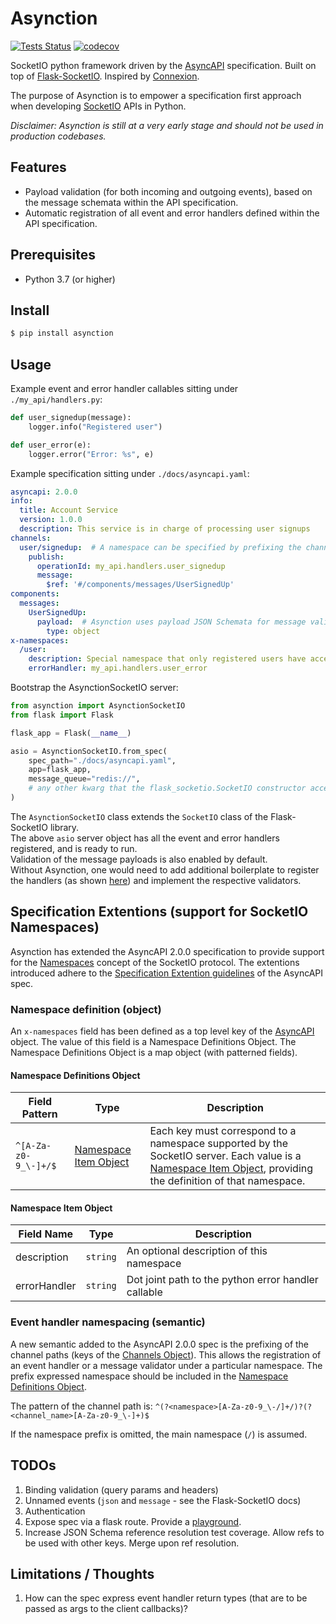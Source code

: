 # Asynction
[![Tests Status](https://github.com/dedoussis/asynction/workflows/tests/badge.svg)](https://github.com/dedoussis/asynction/actions?query=workflow%3Atests) [![codecov](https://codecov.io/gh/dedoussis/asynction/branch/main/graph/badge.svg?token=3720QP2994)](https://codecov.io/gh/dedoussis/asynction)

SocketIO python framework driven by the [AsyncAPI](https://www.asyncapi.com/) specification. Built on top of [Flask-SocketIO](https://github.com/miguelgrinberg/Flask-SocketIO). Inspired by [Connexion](https://github.com/zalando/connexion).

The purpose of Asynction is to empower a specification first approach when developing [SocketIO](https://socket.io/) APIs in Python.

*Disclaimer: Asynction is still at a very early stage and should not be used in production codebases.*

## Features
* Payload validation (for both incoming and outgoing events), based on the message schemata within the API specification.
* Automatic registration of all event and error handlers defined within the API specification.

## Prerequisites
* Python 3.7 (or higher)

## Install
```bash
$ pip install asynction
```

## Usage
Example event and error handler callables sitting under `./my_api/handlers.py`:
```python
def user_signedup(message):
    logger.info("Registered user")

def user_error(e):
    logger.error("Error: %s", e)
```

Example specification sitting under `./docs/asyncapi.yaml`:
```yaml
asyncapi: 2.0.0
info:
  title: Account Service
  version: 1.0.0
  description: This service is in charge of processing user signups
channels:
  user/signedup:  # A namespace can be specified by prefixing the channel name
    publish:
      operationId: my_api.handlers.user_signedup
      message:
        $ref: '#/components/messages/UserSignedUp'
components:
  messages:
    UserSignedUp:
      payload:  # Asynction uses payload JSON Schemata for message validation
        type: object
x-namespaces:
  /user:
    description: Special namespace that only registered users have access to
    errorHandler: my_api.handlers.user_error
```

Bootstrap the AsynctionSocketIO server:
```python
from asynction import AsynctionSocketIO
from flask import Flask

flask_app = Flask(__name__)

asio = AsynctionSocketIO.from_spec(
    spec_path="./docs/asyncapi.yaml",
    app=flask_app,
    message_queue="redis://",
    # any other kwarg that the flask_socketio.SocketIO constructor accepts
)
```
The `AsynctionSocketIO` class extends the `SocketIO` class of the Flask-SocketIO library.  
The above `asio` server object has all the event and error handlers registered, and is ready to run.  
Validation of the message payloads is also enabled by default.  
Without Asynction, one would need to add additional boilerplate to register the handlers (as shown [here](https://flask-socketio.readthedocs.io/en/latest/#error-handling)) and implement the respective validators.

## Specification Extentions (support for SocketIO Namespaces)
Asynction has extended the AsyncAPI 2.0.0 specification to provide support for the [Namespaces](https://socket.io/docs/v4/namespaces/) concept of the SocketIO protocol. The extentions introduced adhere to the [Specification Extention guidelines](https://www.asyncapi.com/docs/specifications/2.0.0#specificationExtensions) of the AsyncAPI spec.

### Namespace definition (object)
An `x-namespaces` field has been defined as a top level key of the [AsyncAPI](https://www.asyncapi.com/docs/specifications/2.0.0#A2SObject) object. The value of this field is a Namespace Definitions Object. The Namespace Definitions Object is a map object (with patterned fields).

#### Namespace Definitions Object
| Field Pattern                           | Type                                          | Description                                                                                                                                                                                            |
|-----------------------------------------|-----------------------------------------------|--------------------------------------------------------------------------------------------------------------------------------------------------------------------------------------------------------|
| `^[A-Za-z0-9_\-]+/$` | [Namespace Item Object](#namespace-item-object) | Each key must correspond to a namespace supported by the SocketIO server. Each value is a [Namespace Item Object](#namespace-item-object), providing the definition of that namespace. |

#### Namespace Item Object
| Field Name   | Type     | Description                                         |
|--------------|----------|-----------------------------------------------------|
| description  | `string` | An optional description of this namespace           |
| errorHandler | `string` | Dot joint path to the python error handler callable |

### Event handler namespacing (semantic)
A new semantic added to the AsyncAPI 2.0.0 spec is the prefixing of the channel paths (keys of the [Channels Object](https://www.asyncapi.com/docs/specifications/2.0.0#channelsObject)). This allows the registration of an event handler or a message validator under a particular namespace. The prefix expressed namespace should be included in the [Namespace Definitions Object](#namespace-definitions-object). 

The pattern of the channel path is: `^(?<namespace>[A-Za-z0-9_\-/]+/)?(?<channel_name>[A-Za-z0-9_\-]+)$`

If the namespace prefix is omitted, the main namespace (`/`) is assumed.

## TODOs
1. Binding validation (query params and headers)
1. Unnamed events (`json` and `message` - see the Flask-SocketIO docs)
1. Authentication
1. Expose spec via a flask route. Provide a [playground](https://playground.asyncapi.io/?load=https://raw.githubusercontent.com/asyncapi/asyncapi/master/examples/2.0.0/simple.yml).
1. Increase JSON Schema reference resolution test coverage. Allow refs to be used with other keys. Merge upon ref resolution.

## Limitations / Thoughts
1. How can the spec express event handler return types (that are to be passed as args to the client callbacks)?
